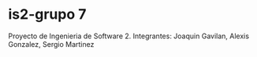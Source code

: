 # is2-grupo 7
Proyecto de Ingenieria de Software 2.
Integrantes:
  Joaquin Gavilan, Alexis Gonzalez, Sergio Martinez
